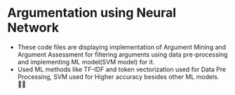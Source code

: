 # Argumentation using Neural Network
- These code files are displaying implementation of Argument Mining and Argument Assessment for filtering arguments using data pre-processing and implementing ML model(SVM model) for it.  
- Used ML methods like TF-IDF and token vectorization used for Data Pre Processing, SVM used for Higher accuracy besides other ML models. ✍🏻
